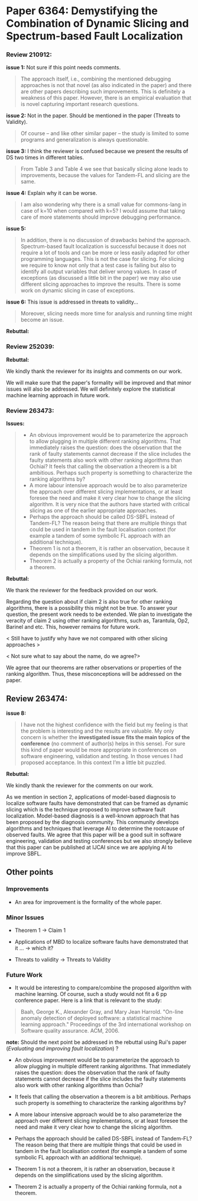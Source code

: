 # Paper 6364: Demystifying the Combination of Dynamic Slicing and Spectrum-based Fault Localization

### Review 210912:

**issue 1:** Not sure if this point needs comments.
> The approach itself, i.e., combining the mentioned debugging approaches is not that novel (as also indicated in the paper) and there are other papers describing such improvements. This is definitely a weakness of this paper. However, there is an empirical evaluation that is novel capturing important research questions. 

**issue 2:** Not in the paper. Should be mentioned in the paper (Threats to Validity).
> Of course – and like other similar paper – the study is limited to some programs and generalization is always questionable. 

**issue 3:** 
I think the reviewer is confused because we present the results of DS two times in different tables.
> From Table 3 and Table 4 we see that basically slicing alone leads to improvements, because the values for Tandem-FL and slicing are the same. 

**issue 4:** 
Explain why it can be worse.
> I am also wondering why there is a small value for commons-lang in case of k=10 when compared with k=5? I would assume that taking care of more statements should improve debugging performance.

**issue 5:** 
> In addition, there is no discussion of drawbacks behind the approach. Spectrum-based fault localization is successful because it does not require a lot of tools and can be more or less easily adapted for other programming languages. This is not the case for slicing. For slicing we require to know not only that a test case is failing but also to identify all output variables that deliver wrong values. In case of exceptions (as discussed a little bit in the paper) we may also use different slicing approaches to improve the results. There is some work on dynamic slicing in case of exceptions. 

**issue 6:** This issue is addressed in threats to validity...
> Moreover, slicing needs more time for analysis and running time might become an issue.

**Rebuttal:**

### Review 252039:

**Rebuttal:**

We kindly thank the reviewer for its insights and comments on our work. 

We will make sure that the paper's formality will be improved and that minor issues will also be addressed. We will definitely explore the statistical machine learning approach in future work.

### Review 263473:

**Issues:** 
> * An obvious improvement would be to parameterize the approach to  allow plugging in multiple different ranking algorithms. That  immediately raises the question: does the observation that the rank of faulty statements cannot decrease if the slice includes the  faulty statements also work with other ranking algorithms than  Ochiai? It feels that calling the observation a theorem is a bit  ambitious. Perhaps such property is something to characterize the ranking algorithms by?
> * A more labour intensive approach would be to also parameterize  the approach over different slicing implementations, or at least  foresee the need and make it very clear how to change the slicing algorithm. It is very nice that the authors have started with critical slicing as one of the earlier appropriate approaches.
> * Perhaps the approach should be called DS-SBFL instead of Tandem-FL?  The reason being that there are multiple things that could be used  in tandem in the fault localisation context (for example a tandem of  some symbolic FL approach with an additional technique).
> * Theorem 1 is not a theorem, it is rather an observation, because it  depends on the simplifications used by the slicing  algorithm.
> * Theorem 2 is actually a property of the Ochiai ranking formula, not a theorem.

**Rebuttal:**

We thank the reviewer for the feedback provided on our work. 

Regarding the question about if claim 2 is also true for other ranking algorithms, there is a possibility this might not be true. To answer your question, the present work needs to be extended. We plan to investigate the veracity of claim 2 using other ranking algorithms, such as, Tarantula, Op2, Barinel and etc. This, however remains for future work.

< Still have to justify why have we not compared with other slicing approaches >

< Not sure what to say about the name, do we agree?>

We agree that our theorems are rather observations or properties of the ranking algorithm. Thus, these misconceptions will be addressed on the paper.

## Review 263474:

**issue 8:** 
> I have not the highest confidence with the field but my feeling is that the problem is interesting and the results are valuable. My only concern is whether the **investigated issue fits the main topics of the conference** (no comment of author(s) helps in this sense). For sure this kind of paper would be more appropriate in conferences on software engineering, validation and testing. In those venues I had proposed acceptance. In this context I’m a little bit puzzled.

**Rebuttal:**

We kindly thank the reviewer for the comments on our work. 

As we mention in section 2, applications of model-based diagnosis to localize software faults have demonstrated that can be framed as dynamic slicing which is the technique proposed to improve software fault localization. Model-based diagnosis is a well-known approach that has been proposed by the diagnosis community. This community develops algorithms and techniques that leverage AI to determine the rootcause of observed faults. We agree that this paper will be a good suit in software engineering, validation and testing conferences but we also strongly believe that this paper can be published at IJCAI since we are applying AI to improve SBFL.

## Other points

### Improvements

* An area for improvement is the formality of the whole paper.

### Minor Issues

* Theorem 1 -> Claim 1

* Applications of MBD to localize software faults have demonstrated that it ... -> which it?

* Threats to validity -> Threats to Validity

### Future Work

* It would be interesting to compare/combine the proposed algorithm with machine learning. Of course, such a study would not fit a 6 pp conference paper. Here is a link that is relevant to the study:

> Baah, George K., Alexander Gray, and Mary Jean Harrold. "On-line anomaly detection of deployed software: a statistical machine learning approach." Proceedings of the 3rd international workshop on Software quality assurance. ACM, 2006.

**note:** Should the next point be addressed in the rebuttal using Rui's paper (*Evaluating and improving fault localization*) ?
* An obvious improvement would be to parameterize the approach to  allow plugging in multiple different ranking algorithms. That  immediately raises the question: does the observation that the rank of faulty statements cannot decrease if the slice includes the  faulty statements also work with other ranking algorithms than  Ochiai? 

* It feels that calling the observation a theorem is a bit  ambitious. Perhaps such property is something to characterize the ranking algorithms by?

* A more labour intensive approach would be to also parameterize  the approach over different slicing implementations, or at least  foresee the need and make it very clear how to change the slicing algorithm. 

* Perhaps the approach should be called DS-SBFL instead of Tandem-FL?  The reason being that there are multiple things that could be used  in tandem in the fault localisation context (for example a tandem of  some symbolic FL approach with an additional technique).

* Theorem 1 is not a theorem, it is rather an observation, because it  depends on the simplifications used by the slicing  algorithm.

* Theorem 2 is actually a property of the Ochiai ranking formula, not a theorem.


